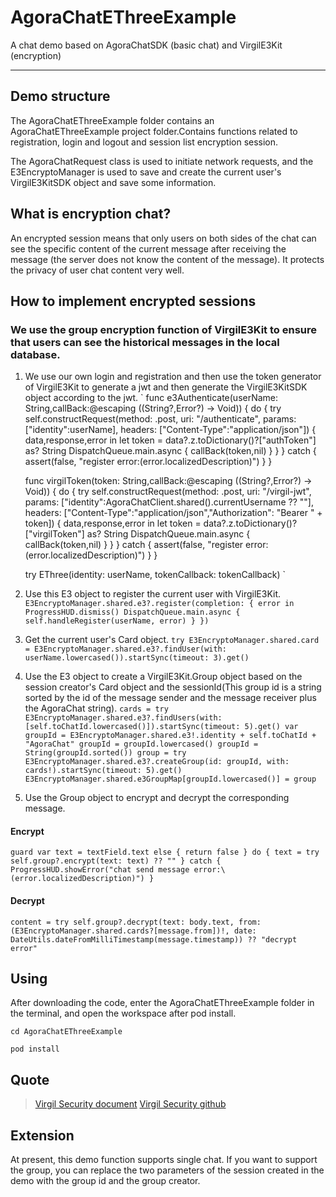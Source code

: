 # AgoraChatEThreeExample
A chat demo based on AgoraChatSDK (basic chat) and VirgilE3Kit (encryption)

-----------------------------------------------------------------------

## Demo structure

The AgoraChatEThreeExample folder contains an AgoraChatEThreeExample project folder.Contains functions related to registration, login and logout and session list encryption session.

The AgoraChatRequest class is used to initiate network requests, and the E3EncryptoManager is used to save and create the current user's VirgilE3KitSDK object and save some information.

## What is encryption chat?

An encrypted session means that only users on both sides of the chat can see the specific content of the current message after receiving the message (the server does not know the content of the message). It protects the privacy of user chat content very well.

## How to implement encrypted sessions

### We use the group encryption function of VirgilE3Kit to ensure that users can see the historical messages in the local database.

1. We use our own login and registration and then use the token generator of VirgilE3Kit to generate a jwt and then generate the VirgilE3KitSDK object according to the jwt.
`
    func e3Authenticate(userName: String,callBack:@escaping ((String?,Error?) -> Void)) {
        do {
            try self.constructRequest(method: .post, uri: "/authenticate", params: ["identity":userName], headers: ["Content-Type":"application/json"]) { data,response,error in
                let token = data?.z.toDictionary()?["authToken"] as? String
                DispatchQueue.main.async {
                    callBack(token,nil)
                }
            }
        } catch {
            assert(false, "register error:\(error.localizedDescription)")
        }
    }
    
    func virgilToken(token: String,callBack:@escaping ((String?,Error?) -> Void)) {
        do {
            try self.constructRequest(method: .post, uri: "/virgil-jwt", params: ["identity":AgoraChatClient.shared().currentUsername ?? ""], headers: ["Content-Type":"application/json","Authorization": "Bearer " + token]) { data,response,error in
                let token = data?.z.toDictionary()?["virgilToken"] as? String
                DispatchQueue.main.async {
                    callBack(token,nil)
                }
            }
        } catch {
            assert(false, "register error:\(error.localizedDescription)")
        }
    }
    
    try EThree(identity: userName, tokenCallback: tokenCallback)
`

2. Use this E3 object to register the current user with VirgilE3Kit.
`
    E3EncryptoManager.shared.e3?.register(completion: { error in
        ProgressHUD.dismiss()
        DispatchQueue.main.async {
            self.handleRegister(userName, error)
        }
    })
`
3. Get the current user's Card object.
`
    try E3EncryptoManager.shared.card = E3EncryptoManager.shared.e3?.findUser(with: userName.lowercased()).startSync(timeout: 3).get()
`
4. Use the E3 object to create a VirgilE3Kit.Group object based on the session creator's Card object and the sessionId(This group id is a string sorted by the id of the message sender and the message receiver plus the AgoraChat string).
`
    cards = try E3EncryptoManager.shared.e3?.findUsers(with: [self.toChatId.lowercased()]).startSync(timeout: 5).get()
    var groupId = E3EncryptoManager.shared.e3!.identity + self.toChatId + "AgoraChat"
    groupId = groupId.lowercased()
    groupId = String(groupId.sorted())
    group = try E3EncryptoManager.shared.e3?.createGroup(id: groupId, with: cards!).startSync(timeout: 5).get()
    E3EncryptoManager.shared.e3GroupMap[groupId.lowercased()] = group
`
5. Use the Group object to encrypt and decrypt the corresponding message.

#### Encrypt
`
    guard var text = textField.text else { return false }
    do {
        text = try self.group?.encrypt(text: text) ?? ""
    } catch {
        ProgressHUD.showError("chat send message error:\(error.localizedDescription)")
    }
`
#### Decrypt
`
    content = try self.group?.decrypt(text: body.text, from: (E3EncryptoManager.shared.cards?[message.from])!, date: DateUtils.dateFromMilliTimestamp(message.timestamp)) ?? "decrypt error"
`

## Using

After downloading the code, enter the AgoraChatEThreeExample folder in the terminal, and open the workspace after pod install.

`cd AgoraChatEThreeExample`

`pod install`

## Quote

> [Virgil Security document](https://developer.virgilsecurity.com/docs/e3kit/fundamentals/cryptography/)
> [Virgil Security github](https://github.com/VirgilSecurity)

## Extension

At present, this demo function supports single chat. If you want to support the group, you can replace the two parameters of the session created in the demo with the group id and the group creator.

